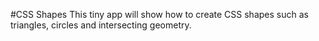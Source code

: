 #CSS Shapes
This tiny app will show how to create CSS shapes such as triangles, circles and intersecting geometry.
